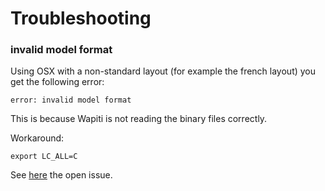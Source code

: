 <h1>Troubleshooting</h1>

### invalid model format

Using OSX with a non-standard layout (for example the french layout) you get the following error: 
```
error: invalid model format
```

This is because Wapiti is not reading the binary files correctly. 

Workaround:
```
export LC_ALL=C
```

See [here](https://github.com/kermitt2/grobid/issues/142#issuecomment-253497513) the open issue. 